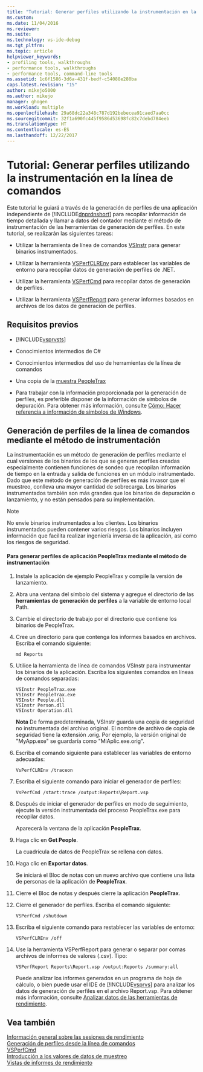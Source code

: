 ```yaml
---
title: "Tutorial: Generar perfiles utilizando la instrumentación en la línea de comandos | Microsoft Docs"
ms.custom: 
ms.date: 11/04/2016
ms.reviewer: 
ms.suite: 
ms.technology: vs-ide-debug
ms.tgt_pltfrm: 
ms.topic: article
helpviewer_keywords:
- profiling tools, walkthroughs
- performance tools, walkthroughs
- performance tools, command-line tools
ms.assetid: 1c6f1586-3d6a-431f-bedf-c54088e280ba
caps.latest.revision: "15"
author: mikejo5000
ms.author: mikejo
manager: ghogen
ms.workload: multiple
ms.openlocfilehash: 29a68dc22a348c787d192bebecea91caed7aa0cc
ms.sourcegitcommit: 32f1a690fc445f9586d53698fc82c7debd784eeb
ms.translationtype: HT
ms.contentlocale: es-ES
ms.lasthandoff: 12/22/2017
---
```

# <a name="walkthrough-command-line-profiling-using-instrumentation"></a>Tutorial: Generar perfiles utilizando la instrumentación en la línea de comandos
Este tutorial le guiará a través de la generación de perfiles de una aplicación independiente de [!INCLUDE[dnprdnshort](../code-quality/includes/dnprdnshort_md.md)] para recopilar información de tiempo detallada y llamar a datos del contador mediante el método de instrumentación de las herramientas de generación de perfiles. En este tutorial, se realizarán las siguientes tareas:  
  
-   Utilizar la herramienta de línea de comandos [VSInstr](../profiling/vsinstr.md) para generar binarios instrumentados.  
  
-   Utilizar la herramienta [VSPerfCLREnv](../profiling/vsperfclrenv.md) para establecer las variables de entorno para recopilar datos de generación de perfiles de .NET.  
  
-   Utilizar la herramienta [VSPerfCmd](../profiling/vsperfcmd.md) para recopilar datos de generación de perfiles.  
  
-   Utilizar la herramienta [VSPerfReport](../profiling/vsperfreport.md) para generar informes basados en archivos de los datos de generación de perfiles.  
  
## <a name="prerequisites"></a>Requisitos previos  
  
-   [!INCLUDE[vsprvsts](../code-quality/includes/vsprvsts_md.md)]  
  
-   Conocimientos intermedios de C#  
  
-   Conocimientos intermedios del uso de herramientas de la línea de comandos  
  
-   Una copia de la [muestra PeopleTrax](../profiling/peopletrax-sample-profiling-tools.md)  
  
-   Para trabajar con la información proporcionada por la generación de perfiles, es preferible disponer de la información de símbolos de depuración. Para obtener más información, consulte [Cómo: Hacer referencia a información de símbolos de Windows](../profiling/how-to-reference-windows-symbol-information.md).  
  
## <a name="command-line-profiling-using-the-instrumentation-method"></a>Generación de perfiles de la línea de comandos mediante el método de instrumentación  
 La instrumentación es un método de generación de perfiles mediante el cual versiones de los binarios de los que se generan perfiles creadas especialmente contienen funciones de sondeo que recopilan información de tiempo en la entrada y salida de funciones en un módulo instrumentado. Dado que este método de generación de perfiles es más invasor que el muestreo, conlleva una mayor cantidad de sobrecarga. Los binarios instrumentados también son más grandes que los binarios de depuración o lanzamiento, y no están pensados para su implementación.  
  
> [!NOTE]
>  No envíe binarios instrumentados a los clientes. Los binarios instrumentados pueden contener varios riesgos. Los binarios incluyen información que facilita realizar ingeniería inversa de la aplicación, así como los riesgos de seguridad.  
  
#### <a name="to-profile-the-peopletrax-application-by-using-the-instrumentation-method"></a>Para generar perfiles de aplicación PeopleTrax mediante el método de instrumentación  
  
1.  Instale la aplicación de ejemplo PeopleTrax y compile la versión de lanzamiento.  
  
2.  Abra una ventana del símbolo del sistema y agregue el directorio de las **herramientas de generación de perfiles** a la variable de entorno local Path.  
  
3.  Cambie el directorio de trabajo por el directorio que contiene los binarios de PeopleTrax.  
  
4.  Cree un directorio para que contenga los informes basados en archivos. Escriba el comando siguiente:  
  
    ```  
    md Reports  
    ```  
  
5.  Utilice la herramienta de línea de comandos VSInstr para instrumentar los binarios de la aplicación. Escriba los siguientes comandos en líneas de comandos separadas:  
  
    ```  
    VSInstr PeopleTrax.exe  
    VSInstr PeopleTrax.exe  
    VSInstr People.dll  
    VSInstr Person.dll  
    VSInstr Operation.dll  
    ```  
  
     **Nota** De forma predeterminada, VSInstr guarda una copia de seguridad no instrumentada del archivo original. El nombre de archivo de copia de seguridad tiene la extensión .orig. Por ejemplo, la versión original de "MyApp.exe" se guardaría como "MiAplic.exe.orig".  
  
6.  Escriba el comando siguiente para establecer las variables de entorno adecuadas:  
  
    ```  
    VsPerfCLREnv /traceon  
    ```  
  
7.  Escriba el siguiente comando para iniciar el generador de perfiles:  
  
    ```  
    VsPerfCmd /start:trace /output:Reports\Report.vsp  
    ```  
  
8.  Después de iniciar el generador de perfiles en modo de seguimiento, ejecute la versión instrumentada del proceso PeopleTrax.exe para recopilar datos.  
  
     Aparecerá la ventana de la aplicación **PeopleTrax**.  
  
9. Haga clic en **Get People**.  
  
     La cuadrícula de datos de PeopleTrax se rellena con datos.  
  
10. Haga clic en **Exportar datos**.  
  
     Se iniciará el Bloc de notas con un nuevo archivo que contiene una lista de personas de la aplicación de **PeopleTrax**.  
  
11. Cierre el Bloc de notas y después cierre la aplicación **PeopleTrax**.  
  
12. Cierre el generador de perfiles. Escriba el comando siguiente:  
  
    ```  
    VSPerfCmd /shutdown  
    ```  
  
13. Escriba el siguiente comando para restablecer las variables de entorno:  
  
    ```  
    VSPerfCLREnv /off  
    ```  
  
14. Use la herramienta VSPerfReport para generar o separar por comas archivos de informes de valores (.csv). Tipo:  
  
    ```  
    VSPerfReport Reports\Report.vsp /output:Reports /summary:all  
    ```  
  
     Puede analizar los informes generados en un programa de hoja de cálculo, o bien puede usar el IDE de [!INCLUDE[vsprvs](../code-quality/includes/vsprvs_md.md)] para analizar los datos de generación de perfiles en el archivo Report.vsp. Para obtener más información, consulte [Analizar datos de las herramientas de rendimiento](../profiling/analyzing-performance-tools-data.md).  
  
## <a name="see-also"></a>Vea también  
 [Información general sobre las sesiones de rendimiento](../profiling/performance-session-overview.md)   
 [Generación de perfiles desde la línea de comandos](../profiling/using-the-profiling-tools-from-the-command-line.md)   
 [VSPerfCmd](../profiling/vsperfcmd.md)   
 [Introducción a los valores de datos de muestreo](../profiling/understanding-sampling-data-values.md)   
 [Vistas de informes de rendimiento](../profiling/performance-report-views.md)